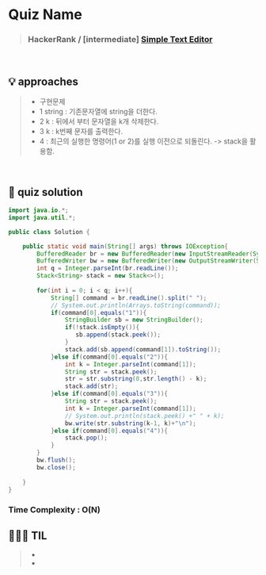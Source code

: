 # Quiz Name
> ### HackerRank / [intermediate] <a href = "https://www.hackerrank.com/challenges/one-week-preparation-kit-simple-text-editor/problem?isFullScreen=true&h_l=interview&playlist_slugs%5B%5D=preparation-kits&playlist_slugs%5B%5D=one-week-preparation-kit&playlist_slugs%5B%5D=one-week-day-six"> Simple Text Editor </a>

<br>

## 💡 approaches
>  - 구현문제
>  - 1 string : 기존문자열에 string을 더한다.
>  - 2 k : 뒤에서 부터 문자열을 k개 삭제한다.
>  - 3 k : k번째 문자를 출력한다.
>  - 4 : 최근의 실행한 명령어(1 or 2)를 실행 이전으로 되돌린다. -> stack을 활용함.

<br>

## 🔑 quiz solution

```java
import java.io.*;
import java.util.*;

public class Solution {

    public static void main(String[] args) throws IOException{
        BufferedReader br = new BufferedReader(new InputStreamReader(System.in));
        BufferedWriter bw = new BufferedWriter(new OutputStreamWriter(System.out));
        int q = Integer.parseInt(br.readLine());
        Stack<String> stack = new Stack<>();
        
        for(int i = 0; i < q; i++){
            String[] command = br.readLine().split(" ");
            // System.out.println(Arrays.toString(command));
            if(command[0].equals("1")){
                StringBuilder sb = new StringBuilder();
                if(!stack.isEmpty()){
                   sb.append(stack.peek());
                }
                stack.add(sb.append(command[1]).toString());
            }else if(command[0].equals("2")){
                int k = Integer.parseInt(command[1]);
                String str = stack.peek();
                str = str.substring(0,str.length() - k);
                stack.add(str);
            }else if(command[0].equals("3")){
                String str = stack.peek();
                int k = Integer.parseInt(command[1]);
                // System.out.println(stack.peek() +" " + k);
                bw.write(str.substring(k-1, k)+"\n");
            }else if(command[0].equals("4")){
                stack.pop();
            }
        }
        bw.flush();
        bw.close();
        
    }
}

```
### Time Complexity : O(N)
## 👩🏻‍🏫 TIL
>  - 
>  -
